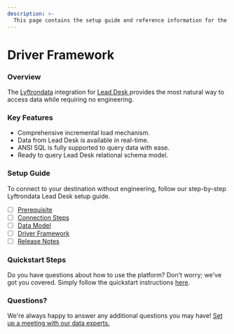 ```yaml
---
description: >-
  This page contains the setup guide and reference information for the Lead Desk source connector.
---
```


# Driver Framework

### Overview

The [Lyftrondata](https://www.lyftrondata.com/) integration for [Lead Desk](https://www.lyftrondata.com/integration/lead-desk/)[ ](https://www.lyftrondata.com/integration/lead-desk/)provides the most natural way to access data while requiring no engineering.

### Key Features

* Comprehensive incremental load mechanism.
* Data from Lead Desk is available in real-time.&#x20;
* ANSI SQL is fully supported to query data with ease.
* Ready to query Lead Desk relational schema model.

### Setup Guide

To connect to your destination without engineering, follow our step-by-step Lyftrondata Lead Desk setup guide.

* [ ] [Prerequisite](../../sales-analytics/lead-desk/prerequisite.md)
* [ ] [Connection Steps](../../sales-analytics/lead-desk/connection-steps.md)
* [ ] [Data Model](../../sales-analytics/lead-desk/data-model/)
* [ ] [Driver Framework](../../sales-analytics/lead-desk/driver-framework/)
* [ ] [Release Notes](../../sales-analytics/lead-desk/release-notes.md)

### Quickstart Steps

Do you have questions about how to use the platform? Don't worry; we've got you covered. Simply follow the quickstart instructions [here](../../../quickstart-steps.md).

### Questions? <a href="#questions" id="questions"></a>

We're always happy to answer any additional questions you may have! [Set up a meeting with our data experts.](https://www.lyftrondata.com/book-a-meeting/)


